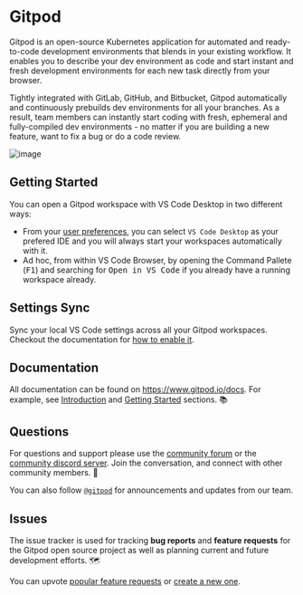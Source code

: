 # Gitpod

Gitpod is an open-source Kubernetes application for automated and ready-to-code development environments that blends in your existing workflow. It enables you to describe your dev environment as code and start instant and fresh development environments for each new task directly from your browser.

Tightly integrated with GitLab, GitHub, and Bitbucket, Gitpod automatically and continuously prebuilds dev environments for all your branches. As a result, team members can instantly start coding with fresh, ephemeral and fully-compiled dev environments - no matter if you are building a new feature, want to fix a bug or do a code review.

![image](https://user-images.githubusercontent.com/120486/116072013-40a8aa00-a697-11eb-846b-89e6f5e1a82e.png)

## Getting Started

You can open a Gitpod workspace with VS Code Desktop in two different ways:
- From your [user preferences](https://gitpod.io/preferences), you can select `VS Code Desktop` as your prefered IDE and you will always start your workspaces automatically with it.
- Ad hoc, from within VS Code Browser, by opening the Command Pallete (<kbd>F1</kbd>) and searching for <kbd>Open in VS Code</kbd> if you already have a running workspace already.

## Settings Sync

Sync your local VS Code settings across all your Gitpod workspaces. Checkout the documentation for [how to enable it](https://www.gitpod.io/docs/ides-and-editors/settings-sync#enabling-settings-sync-in-vs-code-desktop).

## Documentation

All documentation can be found on https://www.gitpod.io/docs.
For example, see [Introduction](https://www.gitpod.io/docs) and [Getting Started](https://www.gitpod.io/docs/getting-started) sections. 📚

## Questions

For questions and support please use the [community forum](http://community.gitpod.io) or the [community discord server](https://www.gitpod.io/chat).
Join the conversation, and connect with other community members. 💬

You can also follow [`@gitpod`](https://twitter.com/gitpod) for announcements and updates from our team.

## Issues

The issue tracker is used for tracking **bug reports** and **feature requests** for the Gitpod open source project as well as planning current and future development efforts. 🗺️

You can upvote [popular feature requests](https://github.com/gitpod-io/gitpod/issues?q=is%3Aissue+is%3Aopen+sort%3Areactions-%2B1-desc) or [create a new one](https://github.com/gitpod-io/gitpod/issues/new?template=feature_request.md).
